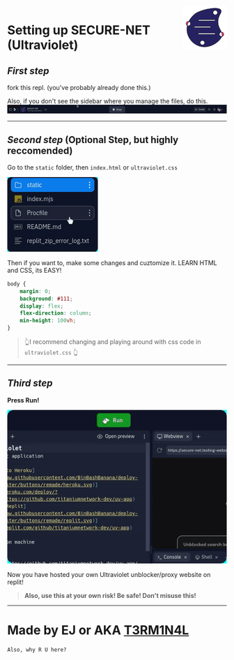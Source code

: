 <a href="https://SECURE-NET.testing-websites.repl.co/">
    <img src="assets/uv.png" alt="Aimeos logo" title="UV" align="right" height="100" />
</a>


# Setting up SECURE-NET (Ultraviolet)
## __*First step*__

fork this repl.
(you've probably already done this.)

Also, if you don't see the sidebar where you manage the files, do this.
![image](assets/sidebar.gif)

___

## __*Second step* (Optional Step, but highly reccomended)__

Go to the `static` folder, then `index.html` or `ultraviolet.css`

![image](assets/indexhtml.gif)

Then if you want to, make some changes and cuztomize it. LEARN HTML and CSS, its EASY! 


```css
body {
    margin: 0;
    background: #111;
    display: flex;
    flex-direction: column;
    min-height: 100vh;
}
```

>:point_up_2:I recommend changing and playing around with css code in `ultraviolet.css` :point_up_2:

___

## __*Third step*__

__Press Run!__

![image](assets/run.gif)

Now you have hosted your own Ultraviolet unblocker/proxy website on replit!

>__Also, use this at your own risk! Be safe! Don't misuse this!__
___
# Made by __EJ__ or AKA __[T3RM1N4L](https://replit.com/@Testing-websites)__

```
Also, why R U here?
```